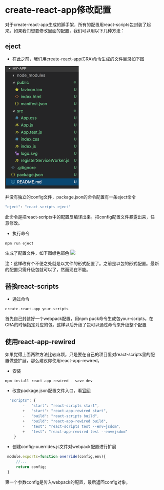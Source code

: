 # create-react-app修改配置
 对于create-react-app生成的脚手架，所有的配置用react-scripts包封装了起来。如果我们想要修改里面的配置，我们可以用以下几种方法：
## eject
* 在此之前，我们用create-react-app(CRA)命令生成的文件目录如下图
<img src="./public/images/1.png" height="400px" />

 并没有独立的config文件，package.json的命令配置有一条eject命令
```js
"eject": "react-scripts eject"
```
此命令是把react-scripts中的配置反编译出来。把config配置文件暴露出来，任意修改。
* 执行命令
```shell
npm run eject
```
生成了配置文件，如下图绿色部色
<img src="./public/images/2.png" height="400px"/>

注：这样改有个不便之处就是以文件的形式配置了。之前是以包的形式配置。最新的配置只需升级包就可以了，然而现在不能。
## 替换react-scripts
* 通过命令
```shell
create-react-app your-scripts
```
首先自己封装好一个webpack配置，用npm puck命令生成包your-scripts，在CRA的时候指定对应的包。这样以后升级了包可以通过命令来升级整个配置
## 使用react-app-rewired
如果觉得上面两种方法比较麻烦，只是要在自己的项目里对react-scripts里的配置做些扩展，那么建议你使用react-app-rewired。
* 安装 
```shell
npm install react-app-rewired --save-dev
```
* 改变package.json配置文件入口，看[官网](https://github.com/timarney/react-app-rewired#3-flip-the-existing-calls-to-react-scripts-in-npm-scripts)
```js
  "scripts": {
        -   "start": "react-scripts start",
        +   "start": "react-app-rewired start",
        -   "build": "react-scripts build",
        +   "build": "react-app-rewired build",
        -   "test": "react-scripts test --env=jsdom",
        +   "test": "react-app-rewired test --env=jsdom"
    }
```
* 创建config-ouerrides.js文件对webpack配置进行扩展
```js
 module.exports=function override(config,env){
     //...
     return config;
 }

```
第一个参数config是传入webpack的配置，最后返回config对象。


